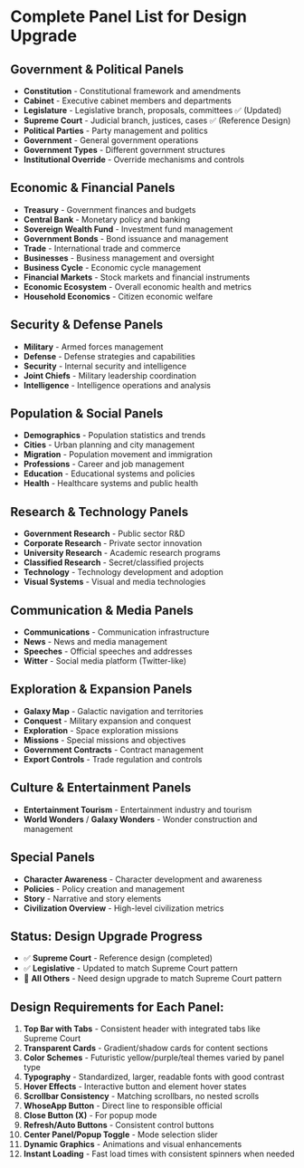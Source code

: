 # Complete Panel List for Design Upgrade

## Government & Political Panels
- **Constitution** - Constitutional framework and amendments
- **Cabinet** - Executive cabinet members and departments  
- **Legislature** - Legislative branch, proposals, committees ✅ (Updated)
- **Supreme Court** - Judicial branch, justices, cases ✅ (Reference Design)
- **Political Parties** - Party management and politics
- **Government** - General government operations
- **Government Types** - Different government structures
- **Institutional Override** - Override mechanisms and controls

## Economic & Financial Panels  
- **Treasury** - Government finances and budgets
- **Central Bank** - Monetary policy and banking
- **Sovereign Wealth Fund** - Investment fund management
- **Government Bonds** - Bond issuance and management
- **Trade** - International trade and commerce
- **Businesses** - Business management and oversight
- **Business Cycle** - Economic cycle management
- **Financial Markets** - Stock markets and financial instruments
- **Economic Ecosystem** - Overall economic health and metrics
- **Household Economics** - Citizen economic welfare

## Security & Defense Panels
- **Military** - Armed forces management
- **Defense** - Defense strategies and capabilities  
- **Security** - Internal security and intelligence
- **Joint Chiefs** - Military leadership coordination
- **Intelligence** - Intelligence operations and analysis

## Population & Social Panels
- **Demographics** - Population statistics and trends
- **Cities** - Urban planning and city management
- **Migration** - Population movement and immigration
- **Professions** - Career and job management
- **Education** - Educational systems and policies
- **Health** - Healthcare systems and public health

## Research & Technology Panels
- **Government Research** - Public sector R&D
- **Corporate Research** - Private sector innovation
- **University Research** - Academic research programs
- **Classified Research** - Secret/classified projects
- **Technology** - Technology development and adoption
- **Visual Systems** - Visual and media technologies

## Communication & Media Panels
- **Communications** - Communication infrastructure
- **News** - News and media management
- **Speeches** - Official speeches and addresses
- **Witter** - Social media platform (Twitter-like)

## Exploration & Expansion Panels
- **Galaxy Map** - Galactic navigation and territories
- **Conquest** - Military expansion and conquest
- **Exploration** - Space exploration missions
- **Missions** - Special missions and objectives
- **Government Contracts** - Contract management
- **Export Controls** - Trade regulation and controls

## Culture & Entertainment Panels
- **Entertainment Tourism** - Entertainment industry and tourism
- **World Wonders** / **Galaxy Wonders** - Wonder construction and management

## Special Panels
- **Character Awareness** - Character development and awareness
- **Policies** - Policy creation and management
- **Story** - Narrative and story elements
- **Civilization Overview** - High-level civilization metrics

## Status: Design Upgrade Progress
- ✅ **Supreme Court** - Reference design (completed)
- ✅ **Legislative** - Updated to match Supreme Court pattern
- 🔄 **All Others** - Need design upgrade to match Supreme Court pattern

## Design Requirements for Each Panel:
1. **Top Bar with Tabs** - Consistent header with integrated tabs like Supreme Court
2. **Transparent Cards** - Gradient/shadow cards for content sections
3. **Color Schemes** - Futuristic yellow/purple/teal themes varied by panel type
4. **Typography** - Standardized, larger, readable fonts with good contrast
5. **Hover Effects** - Interactive button and element hover states
6. **Scrollbar Consistency** - Matching scrollbars, no nested scrolls
7. **WhoseApp Button** - Direct line to responsible official
8. **Close Button (X)** - For popup mode
9. **Refresh/Auto Buttons** - Consistent control buttons
10. **Center Panel/Popup Toggle** - Mode selection slider
11. **Dynamic Graphics** - Animations and visual enhancements
12. **Instant Loading** - Fast load times with consistent spinners when needed

